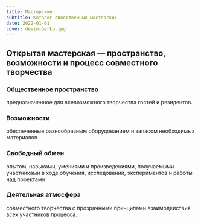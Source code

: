 ```yaml
---
title: Мастерские
subtitle: Каталог общественных мастерских
date: 2022-01-01
cover: devin-berko.jpg
---
```


## Открытая мастерская — пространство, возможности и процесс совместного творчества

### Общественное пространство

предназначенное для всевозможного творчества гостей и резидентов.

### Возможности

обеспеченные разнообразным оборудованием и запасом необходимых материалов

### Свободный обмен

опытом, навыками, умениями и произведениями, получаемыми участниками в ходе обучения, исследований, экспериментов и работы над проектами.

### Деятельная атмосфера

совместного творчества с прозрачными принципами взаимодействия всех участников процесса.